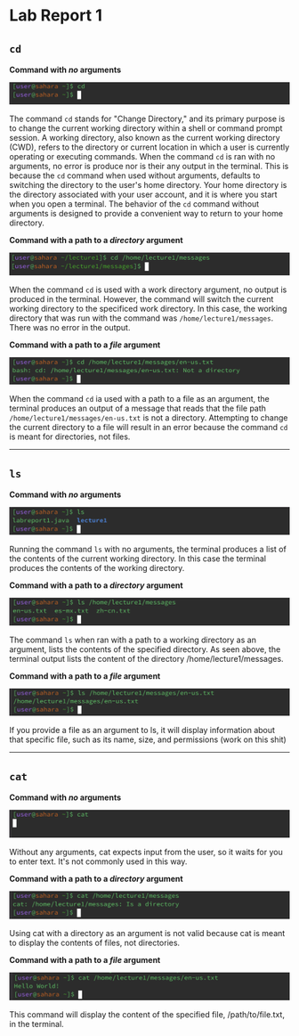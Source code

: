# Lab Report 1
## `cd`
__Command with *no* arguments__

![Image](cd-no-arguments.png)

The command `cd` stands for "Change Directory," and its primary purpose is to change the current working directory within a shell or command prompt session. A working directory, also known as the current working directory (CWD), refers to the directory or current location in which a user is currently operating or executing commands. When the command `cd` is ran with no arguments, no error is produce nor is their any output in the terminal. This is because the `cd` command when used without arguments, defaults to switching the directory to the user's home directory. Your home directory is the directory associated with your user account, and it is where you start when you open a terminal. The behavior of the `cd` command without arguments is designed to provide a convenient way to return to your home directory.

__Command with a path to a *directory* argument__

![Image](cd-directory-arg.png)

When the command `cd` is used with a work directory argument, no output is produced in the terminal. However, the command will switch the current working directory to the specificed work directory. In this case, the working directory that was run with the command was `/home/lecture1/messages`. There was no error in the output.

__Command with a path to a *file* argument__

![Image](cd-file-arg.png)

When the command `cd` ia used with a path to a file as an argument, the terminal produces an output of a message that reads that the file path `/home/lecture1/messages/en-us.txt` is not a directory. Attempting to change the current directory to a file will result in an error because the command `cd` is meant for directories, not files.

___

## `ls`
__Command with *no* arguments__

![Image](ls-no-arg.png)

Running the command `ls` with no arguments, the terminal produces a list of the contents of the current working directory. In this case the terminal produces the contents of the working directory. 

__Command with a path to a *directory* argument__ 

![Image](ls-dir-arg.png)

The command `ls` when ran with a path to a working directory as an argument, lists the contents of the specified directory. As seen above, the terminal output lists the content of the directory /home/lecture1/messages.

__Command with a path to a *file* argument__

![Image](ls-file-arg.png)

If you provide a file as an argument to ls, it will display information about that specific file, such as its name, size, and permissions (work on this shit)

___

## `cat`
__Command with *no* arguments__

![Image](cat-no-arg.png)

 Without any arguments, cat expects input from the user, so it waits for you to enter text. It's not commonly used in this way.

__Command with a path to a *directory* argument__

![Image](cat-dir-arg.png)

Using cat with a directory as an argument is not valid because cat is meant to display the contents of files, not directories.

__Command with a path to a *file* argument__

![Image](cat-file-arg.png)

This command will display the content of the specified file, /path/to/file.txt, in the terminal.
